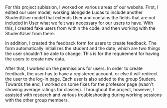 For this project subission, I worked on various areas of our website. First, I edited our user model, working alongside Lucas to include another StudentUser model that extends User and contains the fields that are not included in User what we felt was necessary for our users to have. With this, I created fake users from within the code, and then working with the StudentUser from there.

In addition, I created the feedback form for users to create feedback. The form automatically initializes the student and the date, which are two things the user shouldn't be able to change. This is for the requirement for having the users to create new data.

After that, I worked on the permissions for users. In order to create feedback, the user has to have a registered account, or else it will redirect the user to the log-in page. Each user is also added to the group Student. Towards the end, I worked on some fixes for the professor page (wasn't showing average ratings for classes). Throughout the project, however, I assisted with research and various troubleshooting during working sessions with the other group members.